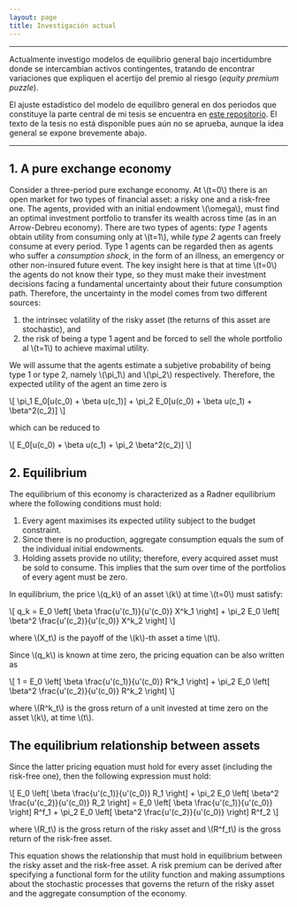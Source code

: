 ```yaml
---
layout: page
title: Investigación actual
---
```


---

Actualmente investigo modelos de equilibrio general bajo incertidumbre donde se intercambian activos contingentes, tratando de encontrar variaciones que expliquen el acertijo del premio al riesgo (*equity premium puzzle*).

El ajuste estadístico del modelo de equilibro general en dos periodos que constituye la parte central de mi tesis se encuentra en [este repositorio](https://github.com/rodrigo-lp/tesis-colmex). El texto de la tesis no está disponible pues aún no se aprueba, aunque la idea general se expone brevemente abajo.

---

## 1. A pure exchange economy

Consider a three-period pure exchange economy. At \\(t=0\\) there is an open market for two types of financial asset: a risky one and a risk-free one. The agents, provided with an initial endowment \\(\omega\\), must find an optimal investment portfolio to transfer its wealth across time (as in an Arrow-Debreu economy). There are two types of agents: *type 1* agents obtain utility from consuming only at \\(t=1\\), while *type 2* agents can freely consume at every period. Type 1 agents can be regarded then as agents who suffer a *consumption shock*, in the form of an illness, an emergency or other non-insured future event. The key insight here is that at time \\(t=0\\) the agents do not know their type, so they must make their investment decisions facing a fundamental uncertainty about their future consumption path. Therefore, the uncertainty in the model comes from two different sources:

1. the intrinsec volatility of the risky asset (the returns of this asset are stochastic), and
1. the risk of being a type 1 agent and be forced to sell the whole portfolio al \\(t=1\\) to achieve maximal utility.

We will assume that the agents estimate a subjetive probability of being type 1 or type 2, namely \\(\pi_1\\) and \\(\pi_2\\) respectively. Therefore, the expected utility of the agent an time zero is

\\[ \pi_1 E_0[u(c_0) + \beta u(c_1)] + \pi_2 E_0[u(c_0) + \beta u(c_1) + \beta^2(c_2)] \\]

which can be reduced to

\\[ E_0[u(c_0) + \beta u(c_1) + \pi_2 \beta^2(c_2)] \\]


## 2. Equilibrium

The equilibrium of this economy is characterized as a Radner equilibrium where the following conditions must hold:

1. Every agent maximises its expected utility subject to the budget constraint.
1. Since there is no production, aggregate consumption equals the sum of the individual initial endowments.
1. Holding assets provide no utility; therefore, every acquired asset must be sold to consume. This implies that the sum over time of the portfolios of every agent must be zero.

In equilibrium, the price \\(q_k\\) of an asset \\(k\\) at time \\(t=0\\) must satisfy:

\\[ q_k = E_0 \left[ \beta \frac{u'(c_1)}{u'(c_0)} X^k_1 \right] + \pi_2 E_0 \left[ \beta^2 \frac{u'(c_2)}{u'(c_0)} X^k_2 \right] \\]

where \\(X_t\\) is the payoff of the \\(k\\)-th asset a time \\(t\\).

Since \\(q_k\\) is known at time zero, the pricing equation can be also written as

\\[ 1 = E_0 \left[ \beta \frac{u'(c_1)}{u'(c_0)} R^k_1 \right] + \pi_2 E_0 \left[ \beta^2 \frac{u'(c_2)}{u'(c_0)} R^k_2 \right] \\]

where \\(R^k_t\\) is the gross return of a unit invested at time zero on the asset \\(k\\), at time \\(t\\).


## The equilibrium relationship between assets

Since the latter pricing equation must hold for every asset (including the risk-free one), then the following expression must hold:

\\[ E_0 \left[ \beta \frac{u'(c_1)}{u'(c_0)} R_1 \right] + \pi_2 E_0 \left[ \beta^2 \frac{u'(c_2)}{u'(c_0)} R_2 \right] = E_0 \left[ \beta \frac{u'(c_1)}{u'(c_0)} \right] R^f_1 + \pi_2 E_0 \left[ \beta^2 \frac{u'(c_2)}{u'(c_0)} \right] R^f_2 \\]

where \\(R_t\\) is the gross return of the risky asset and \\(R^f_t\\) is the gross return of the risk-free asset.

This equation shows the relationship that must hold in equilibrium between the risky asset and the risk-free asset. A risk premium can be derived after specifying a functional form for the utility function and making assumptions about the stochastic processes that governs the return of the risky asset and the aggregate consumption of the economy.